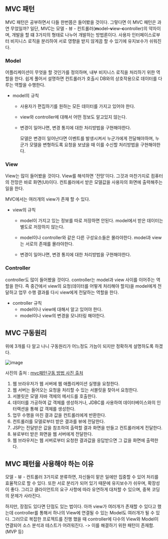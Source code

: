 ## MVC 패턴

MVC 패턴은 공부하면서 다들 한번쯤은 들어봤을 것이다. 그렇다면 이 MVC 패턴은 과연 무었일까? 일단, MVC는 모델 - 뷰 - 컨트롤러(**m**odel–**v**iew–**c**ontroller)의 약자이며, 개발을 할 떄 3가지의 형태로 나누어 개발하는 방법론이다. 사용자 인터페이스로부터 비지니스 로직을 분리하여 서로 영향을 받지 않게끔 할 수 있기에 유지보수가 쉬워진다.



### Model

어플리케이션이 무엇을 할 것인가를 정의하며, 내부 비지니스 로직을 처리하기 위한 역할을 한다. 쉽게 풀어서 설명하면 컨트롤러가 호출시 DB와의 상호작용으로 데이터를 다루는 역할을 수행한다.

- model의 규칙

  - 사용자가 편집하기를 원하는 모든 데이터를 가지고 있어야 한다.

  - view와 controller에 대해서 어떤 정보도 알고있지 않는다.

  - 변경이 일어나면, 변경 통지에 대한 처리방법을 구현해야한다.

    모델은 변경이 일어난다면 이벤트를 발생시켜서 누군가에게 전달해야하며, 누군가 모델을 변형하도록 요청을 보냈을 때 이를 수신할 처리방법을 구현해야한다.

  

### View

View는 많이 들어봤을 것이다. View를 해석하면 '전망'이다. 그것과 마찬가지로 컴퓨터의 전망은 바로 화면(UI)이다. 컨트롤러에서 받은 모델값을 사용자의 화면에 출력해주는 일을 한다. 

MVC에서는 여러개의 view가 존재 할 수 있다.

- view의 규칙

  - model이 가지고 있는 정보를 따로 저장하면 안된다.
    model에서 받은 데이터는 별도로 저장하지 않는다.
  - model이나 controller와 같은 다른 구성요소들은 몰라야한다.
    model과 view는 서로의 존재를 몰라야한다.

  - 변경이 일어나면, 변경 통지에 대한 처리방법을 구현해야한다.

  

### Controller

controller도 많이 들어봤을 것이다. controller는 model과 view 사이를 이어주는 역할을 한다. 즉 중간에서 view의 요청(데이터를 어떻게 처리해야 할지)을 model에게 전달하고 업무 수행 결과를 다시 view에게 전달하는 역할을 한다.

- controller 규칙
  - model이나 view에 대해서 알고 있어야 한다.
  - model이나 view의 변경을 모니터링 해야한다.



## MVC 구동원리

위에 3개를 다 알고 나니 구동원리가 어느정도 가늠이 되지만 정확하게 설명하도록 하겠다.

![image](https://user-images.githubusercontent.com/81290737/158995201-1616d82e-9a70-4077-a30c-123d1adbfd8e.png)

사진의 출처 : [mvc패턴구동 방법 사진 출처](https://newindow.tistory.com/66)

1. 웹 브라우저가 웹 서버에 웹 애플리케이션 실행을 요청한다.
2. 웹 서버는 들어오는 요청을 처리할 수 있는 서블릿을 찾아서 요청한다.
3. 서블릿은 모델 자바 객체의 메서드를 호출한다.
4. 데이터를 가공하여 값 객체를 생성하거나, JDBC를 사용하여 데이터베이스와의 인터랙션을 통해 값 객체를 생성한다.
5. 업무 수행을 마친 결과 값을 컨트롤러에게 반환한다. 
6. 컨트롤러를 모델로부터 받은 결과를 뷰에 전달한다.
7. JSP는 전달받은 값을 참조하여 출력할 결과 화면을 만들고 컨트롤러에게 전달한다.
8. 뷰로부터 받은 화면을 웹 서버에게 전달한다.
9. 웹 브라우저는 웹 서버로부터 요청한 결과값을 응답받으면 그 값을 화면에 출력한다.





## MVC 패턴을 사용해야 하는 이유

모델 - 뷰 - 컨트롤러 3가지로 분류하면, 자신들이 맡은 일에만 집중할 수 있어 처리를 효율적으로 할 수 있다. 또한 서로 분리가 되어 있기 때문에 유지보수가 쉬우며, 확장성이 좋다. 그리고 클라이언트의 요구 사항에 따라 유연하게 대처할 수 있으며, 중복 코딩의 문제가 사라진다.

하지만, 장점도 있다면 단점도 있는 법이다. 아까 view가 여러개가 존재할 수 있다고 했는데 controller를 통해서 하나의 View에 연결될 수 있는 Model도 여러개가 될 수 있다. 그러므로 복잡한 프로젝트를 진행 했을 때 controller에 다수의 View와 Model이 연결되어 소스 분석과 테스트가 어려워진다. -> 이를 해결하기 위한 패턴이 존재함.(MVP 등)

